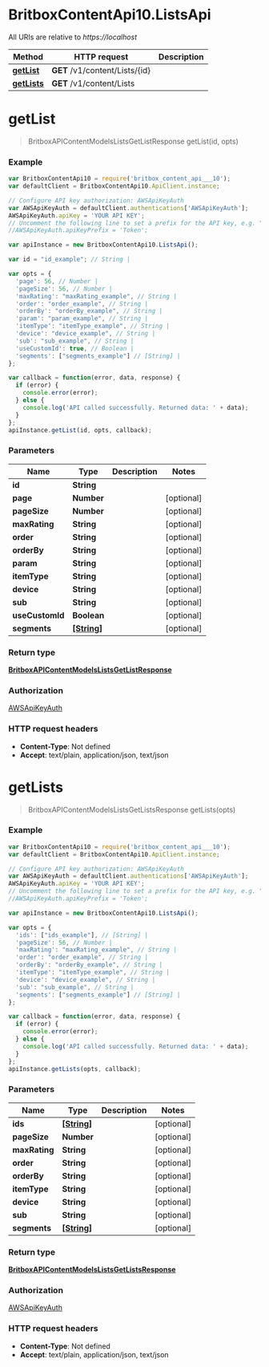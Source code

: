# BritboxContentApi10.ListsApi

All URIs are relative to *https://localhost*

Method | HTTP request | Description
------------- | ------------- | -------------
[**getList**](ListsApi.md#getList) | **GET** /v1/content/Lists/{id} | 
[**getLists**](ListsApi.md#getLists) | **GET** /v1/content/Lists | 


<a name="getList"></a>
# **getList**
> BritboxAPIContentModelsListsGetListResponse getList(id, opts)



### Example
```javascript
var BritboxContentApi10 = require('britbox_content_api___10');
var defaultClient = BritboxContentApi10.ApiClient.instance;

// Configure API key authorization: AWSApiKeyAuth
var AWSApiKeyAuth = defaultClient.authentications['AWSApiKeyAuth'];
AWSApiKeyAuth.apiKey = 'YOUR API KEY';
// Uncomment the following line to set a prefix for the API key, e.g. "Token" (defaults to null)
//AWSApiKeyAuth.apiKeyPrefix = 'Token';

var apiInstance = new BritboxContentApi10.ListsApi();

var id = "id_example"; // String | 

var opts = { 
  'page': 56, // Number | 
  'pageSize': 56, // Number | 
  'maxRating': "maxRating_example", // String | 
  'order': "order_example", // String | 
  'orderBy': "orderBy_example", // String | 
  'param': "param_example", // String | 
  'itemType': "itemType_example", // String | 
  'device': "device_example", // String | 
  'sub': "sub_example", // String | 
  'useCustomId': true, // Boolean | 
  'segments': ["segments_example"] // [String] | 
};

var callback = function(error, data, response) {
  if (error) {
    console.error(error);
  } else {
    console.log('API called successfully. Returned data: ' + data);
  }
};
apiInstance.getList(id, opts, callback);
```

### Parameters

Name | Type | Description  | Notes
------------- | ------------- | ------------- | -------------
 **id** | **String**|  | 
 **page** | **Number**|  | [optional] 
 **pageSize** | **Number**|  | [optional] 
 **maxRating** | **String**|  | [optional] 
 **order** | **String**|  | [optional] 
 **orderBy** | **String**|  | [optional] 
 **param** | **String**|  | [optional] 
 **itemType** | **String**|  | [optional] 
 **device** | **String**|  | [optional] 
 **sub** | **String**|  | [optional] 
 **useCustomId** | **Boolean**|  | [optional] 
 **segments** | [**[String]**](String.md)|  | [optional] 

### Return type

[**BritboxAPIContentModelsListsGetListResponse**](BritboxAPIContentModelsListsGetListResponse.md)

### Authorization

[AWSApiKeyAuth](../README.md#AWSApiKeyAuth)

### HTTP request headers

 - **Content-Type**: Not defined
 - **Accept**: text/plain, application/json, text/json

<a name="getLists"></a>
# **getLists**
> BritboxAPIContentModelsListsGetListsResponse getLists(opts)



### Example
```javascript
var BritboxContentApi10 = require('britbox_content_api___10');
var defaultClient = BritboxContentApi10.ApiClient.instance;

// Configure API key authorization: AWSApiKeyAuth
var AWSApiKeyAuth = defaultClient.authentications['AWSApiKeyAuth'];
AWSApiKeyAuth.apiKey = 'YOUR API KEY';
// Uncomment the following line to set a prefix for the API key, e.g. "Token" (defaults to null)
//AWSApiKeyAuth.apiKeyPrefix = 'Token';

var apiInstance = new BritboxContentApi10.ListsApi();

var opts = { 
  'ids': ["ids_example"], // [String] | 
  'pageSize': 56, // Number | 
  'maxRating': "maxRating_example", // String | 
  'order': "order_example", // String | 
  'orderBy': "orderBy_example", // String | 
  'itemType': "itemType_example", // String | 
  'device': "device_example", // String | 
  'sub': "sub_example", // String | 
  'segments': ["segments_example"] // [String] | 
};

var callback = function(error, data, response) {
  if (error) {
    console.error(error);
  } else {
    console.log('API called successfully. Returned data: ' + data);
  }
};
apiInstance.getLists(opts, callback);
```

### Parameters

Name | Type | Description  | Notes
------------- | ------------- | ------------- | -------------
 **ids** | [**[String]**](String.md)|  | [optional] 
 **pageSize** | **Number**|  | [optional] 
 **maxRating** | **String**|  | [optional] 
 **order** | **String**|  | [optional] 
 **orderBy** | **String**|  | [optional] 
 **itemType** | **String**|  | [optional] 
 **device** | **String**|  | [optional] 
 **sub** | **String**|  | [optional] 
 **segments** | [**[String]**](String.md)|  | [optional] 

### Return type

[**BritboxAPIContentModelsListsGetListsResponse**](BritboxAPIContentModelsListsGetListsResponse.md)

### Authorization

[AWSApiKeyAuth](../README.md#AWSApiKeyAuth)

### HTTP request headers

 - **Content-Type**: Not defined
 - **Accept**: text/plain, application/json, text/json

